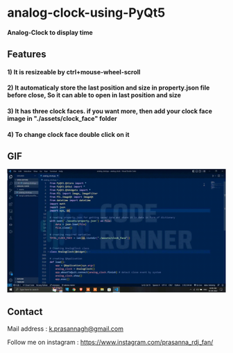 # analog-clock-using-PyQt5


#### Analog-Clock to display time

## Features 

#### 1) It is resizeable by ctrl+mouse-wheel-scroll
#### 2) It automaticaly store the last position and size in property.json file before close, So it can able to open in last position and size
#### 3) It has three clock faces. if you want more, then add your clock face image in "./assets/clock_face" folder
#### 4) To change clock face double click on it

## GIF

<img src="https://github.com/prasanna892/analog-clock-using-PyQt5/blob/main/analog_clock.gif" />

## Contact 

Mail address : k.prasannagh@gmail.com

Follow me on instagram : https://www.instagram.com/prasanna_rdj_fan/
